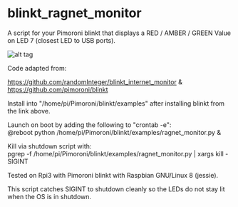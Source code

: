 # blinkt_ragnet_monitor
A script for your Pimoroni blinkt that displays a RED / AMBER / GREEN Value on LED 7 (closest LED to USB ports).

![alt tag](http://gph.is/2jf0zUA)

Code adapted from: 

https://github.com/randomInteger/blinkt_internet_monitor
&
https://github.com/pimoroni/blinkt

Install into "/home/pi/Pimoroni/blinkt/examples" after installing blinkt from
the link above.

Launch on boot by adding the following to "crontab -e":    
@reboot python /home/pi/Pimoroni/blinkt/examples/ragnet_monitor.py &

Kill via shutdown script with:    
pgrep -f /home/pi/Pimoroni/blinkt/examples/ragnet_monitor.py | xargs kill -SIGINT

Tested on Rpi3 with Pimoroni blinkt with Raspbian GNU/Linux 8 (jessie).

This script catches SIGINT to shutdown cleanly so the LEDs do not stay lit when the OS is in shutdown.
